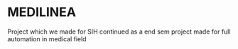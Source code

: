 # MEDILINEA
Project which we made for SIH continued as a end sem project made for full automation in medical field
